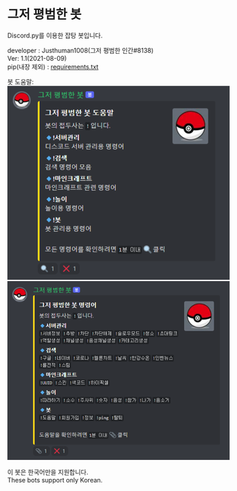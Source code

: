 # 그저 평범한 봇
Discord.py를 이용한 잡탕 봇입니다.

developer : Justhuman1008(그저 평범한 인간#8138)  
Ver: 1.1(2021-08-09)  
pip(내장 제외) : [requirements.txt](https://github.com/justhuman1008/Just_Bot/blob/main/requirements.txt)

봇 도움말:  
<img src="/Image/help.png" alt ="Data" style="width: 700px;"/>  
<img src="/Image/commands.png" alt="Data" style="width: 700px;"/>

이 봇은 한국어만을 지원합니다.   
These bots support only Korean.

